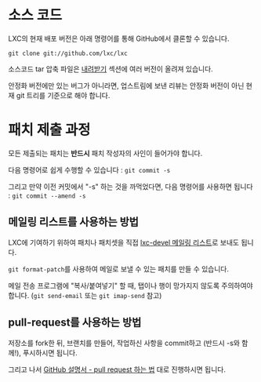 # 소스 코드
LXC의 현재 배포 버전은 아래 명령어를 통해 GitHub에서 클론할 수 있습니다.

    git clone git://github.com/lxc/lxc

소스코드 tar 압축 파일은 [내려받기](/ko/lxc/downloads/) 섹션에 여러 버전이 올려져 있습니다.

안정화 버전에만 있는 버그가 아니라면, 업스트림에 보낸 리뷰는 안정화 버전이 아닌 현재 git 트리를 기준으로 해야 합니다. 

# 패치 제출 과정
모든 제출되는 패치는 **반드시** 패치 작성자의 사인이 들어가야 합니다.

다음 명령어로 쉽게 수행할 수 있습니다 : `git commit -s`

그리고 만약 이전 커밋에서 "-s" 하는 것을 까먹었다면,
다음 명령어를 사용하면 됩니다 : `git commit --amend -s`

## 메일링 리스트를 사용하는 방법
LXC에 기여하기 위하여 패치나 패치셋을 직접 [lxc-devel 메일링 리스트](https://lists.linuxcontainers.org/listinfo/lxc-devel)로 보내도 됩니다.

`git format-patch`를 사용하여 메일로 보낼 수 있는 패치를 만들 수 있습니다.

메일 전송 프로그램에 "복사/붙여넣기" 할 때, 탭이나 행이 망가지지 않도록 주의하여야 합니다. (`git send-email` 또는 `git imap-send` 참고)

## pull-request를 사용하는 방법
저장소를 fork한 뒤, 브랜치를 만들어, 작업하신 사항을 commit하고 (반드시 -s와 함께!), 푸시하시면 됩니다.

그리고 나서 [GitHub 설명서 - pull request 하는 법](https://help.github.com/articles/creating-a-pull-request/) 대로 진행하시면 됩니다.

